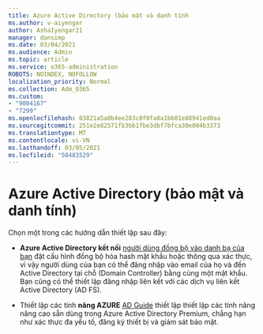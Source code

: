 ```yaml
---
title: Azure Active Directory (bảo mật và danh tính
ms.author: v-aiyengar
author: AshaIyengar21
manager: dansimp
ms.date: 03/04/2021
ms.audience: Admin
ms.topic: article
ms.service: o365-administration
ROBOTS: NOINDEX, NOFOLLOW
localization_priority: Normal
ms.collection: Adm_O365
ms.custom:
- "9004167"
- "7299"
ms.openlocfilehash: 03821a5a0b4ee283c0f0fa8a1bb81e88941ed0aa
ms.sourcegitcommit: 251e2e82571fb3bb1fbe3dbf7bfca30e004b3373
ms.translationtype: MT
ms.contentlocale: vi-VN
ms.lasthandoff: 03/05/2021
ms.locfileid: "50483529"
---
```

# <a name="azure-active-directory-security-and-identity"></a>Azure Active Directory (bảo mật và danh tính)

Chọn một trong các hướng dẫn thiết lập sau đây:

- **Azure Active Directory kết nối** [người dùng đồng bộ vào danh bạ của bạn](https://go.microsoft.com/fwlink/?linkid=2071310) đặt cấu hình đồng bộ hóa hash mật khẩu hoặc thông qua xác thực, vì vậy người dùng của bạn có thể đăng nhập vào email của họ và đến Active Directory tại chỗ (Domain Controller) bằng cùng một mật khẩu. Bạn cũng có thể thiết lập đăng nhập liên kết với các dịch vụ liên kết Active Directory (AD FS).

- Thiết lập các tính **năng AZURE** [AD Guide](https://go.microsoft.com/fwlink/?linkid=2134390) thiết lập thiết lập các tính năng nâng cao sẵn dùng trong Azure Active Directory Premium, chẳng hạn như xác thực đa yếu tố, đăng ký thiết bị và giám sát bảo mật.
